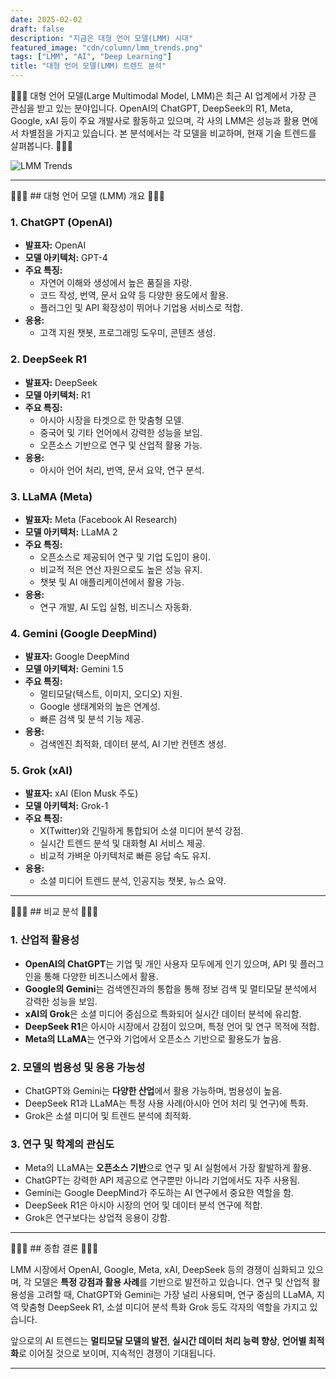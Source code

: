 ```yaml
---
date: 2025-02-02
draft: false
description: "지금은 대형 언어 모델(LMM) 시대"
featured_image: "cdn/column/lmm_trends.png"
tags: ["LMM", "AI", "Deep Learning"]
title: "대형 언어 모델(LMM) 트렌드 분석"
---
```


🤖🤖🤖 대형 언어 모델(Large Multimodal Model, LMM)은 최근 AI 업계에서 가장 큰 관심을 받고 있는 분야입니다. OpenAI의 ChatGPT, DeepSeek의 R1, Meta, Google, xAI 등이 주요 개발사로 활동하고 있으며, 각 사의 LMM은 성능과 활용 면에서 차별점을 가지고 있습니다. 본 분석에서는 각 모델을 비교하며, 현재 기술 트렌드를 살펴봅니다. 🤖🤖🤖

<!--more-->
![LMM Trends](https://blog.plura.io/cdn/column/lmm_trends.png)

---

🤖🤖🤖 ## 대형 언어 모델 (LMM) 개요 🤖🤖🤖

### 1. ChatGPT (OpenAI)
- **발표자:** OpenAI
- **모델 아키텍처:** GPT-4
- **주요 특징:**
  - 자연어 이해와 생성에서 높은 품질을 자랑.
  - 코드 작성, 번역, 문서 요약 등 다양한 용도에서 활용.
  - 플러그인 및 API 확장성이 뛰어나 기업용 서비스로 적합.
- **응용:**
  - 고객 지원 챗봇, 프로그래밍 도우미, 콘텐츠 생성.

### 2. DeepSeek R1
- **발표자:** DeepSeek
- **모델 아키텍처:** R1
- **주요 특징:**
  - 아시아 시장을 타겟으로 한 맞춤형 모델.
  - 중국어 및 기타 언어에서 강력한 성능을 보임.
  - 오픈소스 기반으로 연구 및 산업적 활용 가능.
- **응용:**
  - 아시아 언어 처리, 번역, 문서 요약, 연구 분석.

### 3. LLaMA (Meta)
- **발표자:** Meta (Facebook AI Research)
- **모델 아키텍처:** LLaMA 2
- **주요 특징:**
  - 오픈소스로 제공되어 연구 및 기업 도입이 용이.
  - 비교적 적은 연산 자원으로도 높은 성능 유지.
  - 챗봇 및 AI 애플리케이션에서 활용 가능.
- **응용:**
  - 연구 개발, AI 도입 실험, 비즈니스 자동화.

### 4. Gemini (Google DeepMind)
- **발표자:** Google DeepMind
- **모델 아키텍처:** Gemini 1.5
- **주요 특징:**
  - 멀티모달(텍스트, 이미지, 오디오) 지원.
  - Google 생태계와의 높은 연계성.
  - 빠른 검색 및 분석 기능 제공.
- **응용:**
  - 검색엔진 최적화, 데이터 분석, AI 기반 컨텐츠 생성.

### 5. Grok (xAI)
- **발표자:** xAI (Elon Musk 주도)
- **모델 아키텍처:** Grok-1
- **주요 특징:**
  - X(Twitter)와 긴밀하게 통합되어 소셜 미디어 분석 강점.
  - 실시간 트렌드 분석 및 대화형 AI 서비스 제공.
  - 비교적 가벼운 아키텍처로 빠른 응답 속도 유지.
- **응용:**
  - 소셜 미디어 트렌드 분석, 인공지능 챗봇, 뉴스 요약.

---

🤖🤖🤖 ## 비교 분석 🤖🤖🤖

### 1. **산업적 활용성**
- **OpenAI의 ChatGPT**는 기업 및 개인 사용자 모두에게 인기 있으며, API 및 플러그인을 통해 다양한 비즈니스에서 활용.
- **Google의 Gemini**는 검색엔진과의 통합을 통해 정보 검색 및 멀티모달 분석에서 강력한 성능을 보임.
- **xAI의 Grok**은 소셜 미디어 중심으로 특화되어 실시간 데이터 분석에 유리함.
- **DeepSeek R1**은 아시아 시장에서 강점이 있으며, 특정 언어 및 연구 목적에 적합.
- **Meta의 LLaMA**는 연구와 기업에서 오픈소스 기반으로 활용도가 높음.

### 2. **모델의 범용성 및 응용 가능성**
- ChatGPT와 Gemini는 **다양한 산업**에서 활용 가능하며, 범용성이 높음.
- DeepSeek R1과 LLaMA는 특정 사용 사례(아시아 언어 처리 및 연구)에 특화.
- Grok은 소셜 미디어 및 트렌드 분석에 최적화.

### 3. **연구 및 학계의 관심도**
- Meta의 LLaMA는 **오픈소스 기반**으로 연구 및 AI 실험에서 가장 활발하게 활용.
- ChatGPT는 강력한 API 제공으로 연구뿐만 아니라 기업에서도 자주 사용됨.
- Gemini는 Google DeepMind가 주도하는 AI 연구에서 중요한 역할을 함.
- DeepSeek R1은 아시아 시장의 언어 및 데이터 분석 연구에 적합.
- Grok은 연구보다는 상업적 응용이 강함.

---

🤖🤖🤖 ## 종합 결론 🤖🤖🤖

LMM 시장에서 OpenAI, Google, Meta, xAI, DeepSeek 등의 경쟁이 심화되고 있으며, 각 모델은 **특정 강점과 활용 사례**를 기반으로 발전하고 있습니다. 연구 및 산업적 활용성을 고려할 때, ChatGPT와 Gemini는 가장 널리 사용되며, 연구 중심의 LLaMA, 지역 맞춤형 DeepSeek R1, 소셜 미디어 분석 특화 Grok 등도 각자의 역할을 가지고 있습니다.

앞으로의 AI 트렌드는 **멀티모달 모델의 발전**, **실시간 데이터 처리 능력 향상**, **언어별 최적화**로 이어질 것으로 보이며, 지속적인 경쟁이 기대됩니다.

---


